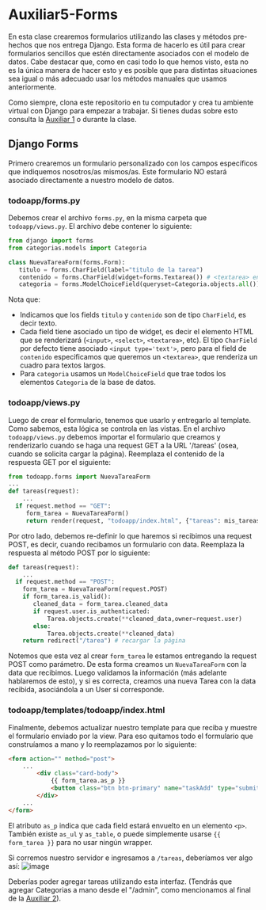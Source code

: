 # Auxiliar5-Forms

En esta clase crearemos formularios utilizando las clases y métodos pre-hechos que nos entrega Django. Esta forma de hacerlo es útil para crear formularios sencillos que estén directamente asociados con el modelo de datos. Cabe destacar que, como en casi todo lo que hemos visto, esta no es la única manera de hacer esto y es posible que para distintas situaciones sea igual o más adecuado usar los métodos manuales que usamos anteriormente.

Como siempre, clona este repositorio en tu computador y crea tu ambiente virtual con Django para empezar a trabajar. Si tienes dudas sobre esto consulta la [Auxiliar 1](https://github.com/Aux-Ing-1/Auxiliar1-GIT) o durante la clase.

## Django Forms
Primero crearemos un formulario personalizado con los campos específicos que indiquemos nosotros/as mismos/as. Este formulario NO estará asociado directamente a nuestro modelo de datos.
### todoapp/forms.py
Debemos crear el archivo `forms.py`, en la misma carpeta que `todoapp/views.py`. El archivo debe contener lo siguiente:
```python
from django import forms
from categorias.models import Categoria

class NuevaTareaForm(forms.Form):
   titulo = forms.CharField(label="titulo de la tarea")
   contenido = forms.CharField(widget=forms.Textarea()) # <textarea> en vez de <input>
   categoria = forms.ModelChoiceField(queryset=Categoria.objects.all())
```
Nota que:
- Indicamos que los fields `titulo` y `contenido` son de tipo `CharField`, es decir texto.
- Cada field tiene asociado un tipo de widget, es decir el elemento HTML que se renderizará (`<input>`, `<select>`, `<textarea>`, etc). El tipo `CharField` por defecto tiene asociado `<input type='text'>`, pero para el field de `contenido` especificamos que queremos un `<textarea>`, que renderiza un cuadro para textos largos.
- Para `categoria` usamos un `ModelChoiceField` que trae todos los elementos `Categoria` de la base de datos.

### todoapp/views.py
Luego de crear el formulario, tenemos que usarlo y entregarlo al template. Como sabemos, esta lógica se controla en las vistas.
En el archivo `todoapp/views.py` debemos importar el formulario que creamos y renderizarlo cuando se haga una request GET a la URL '/tareas' (osea, cuando se solicita cargar la página). Reemplaza el contenido de la respuesta GET por el siguiente:
```python
from todoapp.forms import NuevaTareaForm
...
def tareas(request):
	...
  if request.method == "GET":
     form_tarea = NuevaTareaForm()
     return render(request, "todoapp/index.html", {"tareas": mis_tareas, "form_tarea":form_tarea})
```

Por otro lado, debemos re-definir lo que haremos si recibimos una request POST, es decir, cuando recibamos un formulario con data.
Reemplaza la respuesta al método POST por lo siguiente:
```python
def tareas(request):
	...
  if request.method == "POST":
    form_tarea = NuevaTareaForm(request.POST)
    if form_tarea.is_valid():
       cleaned_data = form_tarea.cleaned_data
       if request.user.is_authenticated:
           Tarea.objects.create(**cleaned_data,owner=request.user)
       else:
           Tarea.objects.create(**cleaned_data)
    return redirect("/tarea") # recargar la página
```
Notemos que esta vez al crear `form_tarea` le estamos entregando la request POST como parámetro. De esta forma creamos un `NuevaTareaForm` con la data que recibimos. Luego validamos la información (más adelante hablaremos de esto), y si es correcta, creamos una nueva Tarea con la data recibida, asociándola a un User si corresponde.

### todoapp/templates/todoapp/index.html
Finalmente, debemos actualizar nuestro template para que reciba y muestre el formulario enviado por la view. Para eso quitamos todo el formulario que construíamos a mano y lo reemplazamos por lo siguiente:
```html
<form action="" method="post">
    ...
        <div class="card-body">
            {{ form_tarea.as_p }}
            <button class="btn btn-primary" name="taskAdd" type="submit">Agregar tarea</button>
        </div>
    ...
</form>
```
El atributo `as_p` indica que cada field estará envuelto en un elemento `<p>`. También existe `as_ul` y `as_table`, o puede simplemente usarse `{{ form_tarea }}` para no usar ningún wrapper.

Si corremos nuestro servidor e ingresamos a `/tareas`, deberíamos ver algo así:
![image](https://user-images.githubusercontent.com/22943973/137008214-ab4a8d5e-1234-47bc-9815-178ba91d8bed.png)

Deberías poder agregar tareas utilizando esta interfaz. (Tendrás que agregar Categorias a mano desde el "/admin", como mencionamos al final de la [Auxiliar 2](https://github.com/Aux-Ing-1/Auxiliar2-Django#extra-acceder-al-admin-de-django)).
